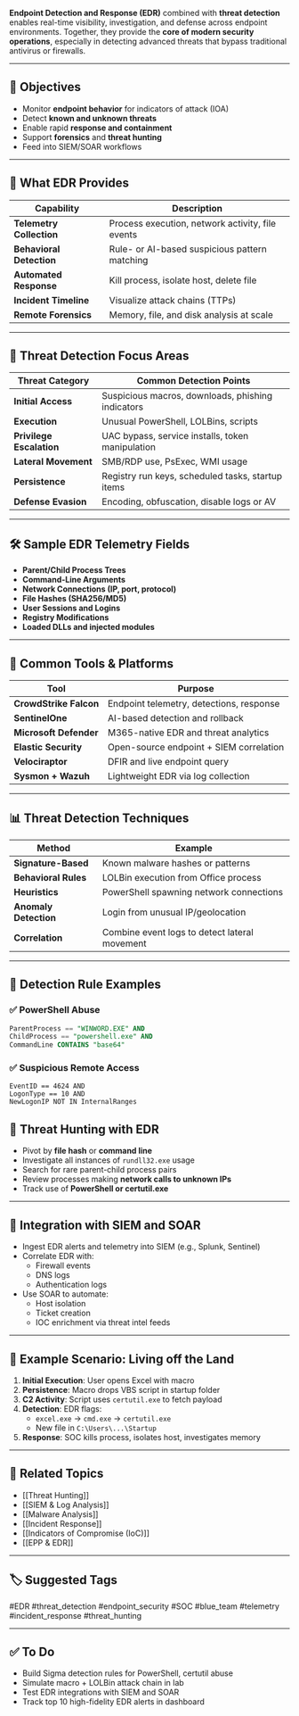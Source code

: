 **Endpoint Detection and Response (EDR)** combined with **threat detection** enables real-time visibility, investigation, and defense across endpoint environments. Together, they provide the **core of modern security operations**, especially in detecting advanced threats that bypass traditional antivirus or firewalls.

---

## 🎯 Objectives

- Monitor **endpoint behavior** for indicators of attack (IOA)
- Detect **known and unknown threats**
- Enable rapid **response and containment**
- Support **forensics** and **threat hunting**
- Feed into SIEM/SOAR workflows

---

## 🧱 What EDR Provides

| Capability               | Description                                         |
|--------------------------|-----------------------------------------------------|
| **Telemetry Collection**  | Process execution, network activity, file events   |
| **Behavioral Detection**  | Rule- or AI-based suspicious pattern matching      |
| **Automated Response**    | Kill process, isolate host, delete file            |
| **Incident Timeline**     | Visualize attack chains (TTPs)                     |
| **Remote Forensics**      | Memory, file, and disk analysis at scale           |

---

## 🧩 Threat Detection Focus Areas

| Threat Category          | Common Detection Points                            |
|--------------------------|-----------------------------------------------------|
| **Initial Access**        | Suspicious macros, downloads, phishing indicators  |
| **Execution**             | Unusual PowerShell, LOLBins, scripts               |
| **Privilege Escalation**  | UAC bypass, service installs, token manipulation   |
| **Lateral Movement**      | SMB/RDP use, PsExec, WMI usage                     |
| **Persistence**           | Registry run keys, scheduled tasks, startup items |
| **Defense Evasion**       | Encoding, obfuscation, disable logs or AV          |

---

## 🛠 Sample EDR Telemetry Fields

- **Parent/Child Process Trees**
- **Command-Line Arguments**
- **Network Connections (IP, port, protocol)**
- **File Hashes (SHA256/MD5)**
- **User Sessions and Logins**
- **Registry Modifications**
- **Loaded DLLs and injected modules**

---

## 🔧 Common Tools & Platforms

| Tool                    | Purpose                                |
|-------------------------|----------------------------------------|
| **CrowdStrike Falcon**  | Endpoint telemetry, detections, response|
| **SentinelOne**         | AI-based detection and rollback         |
| **Microsoft Defender**  | M365-native EDR and threat analytics    |
| **Elastic Security**    | Open-source endpoint + SIEM correlation |
| **Velociraptor**        | DFIR and live endpoint query            |
| **Sysmon + Wazuh**      | Lightweight EDR via log collection      |

---

## 📊 Threat Detection Techniques

| Method                | Example                                |
|-----------------------|----------------------------------------|
| **Signature-Based**   | Known malware hashes or patterns        |
| **Behavioral Rules**  | LOLBin execution from Office process    |
| **Heuristics**        | PowerShell spawning network connections |
| **Anomaly Detection** | Login from unusual IP/geolocation       |
| **Correlation**       | Combine event logs to detect lateral movement |

---

## 🧠 Detection Rule Examples

### ✅ PowerShell Abuse
```sql
ParentProcess == "WINWORD.EXE" AND
ChildProcess == "powershell.exe" AND
CommandLine CONTAINS "base64"
```

### ✅ Suspicious Remote Access
```
EventID == 4624 AND
LogonType == 10 AND
NewLogonIP NOT IN InternalRanges
```

## 🧪 Threat Hunting with EDR

- Pivot by **file hash** or **command line**
- Investigate all instances of `rundll32.exe` usage
- Search for rare parent-child process pairs
- Review processes making **network calls to unknown IPs**
- Track use of **PowerShell or certutil.exe**

---

## 🔐 Integration with SIEM and SOAR

- Ingest EDR alerts and telemetry into SIEM (e.g., Splunk, Sentinel)
- Correlate EDR with:
    - Firewall events
    - DNS logs
    - Authentication logs
- Use SOAR to automate:
    - Host isolation
    - Ticket creation
    - IOC enrichment via threat intel feeds

---

## 📘 Example Scenario: Living off the Land

1. **Initial Execution**: User opens Excel with macro
2. **Persistence**: Macro drops VBS script in startup folder
3. **C2 Activity**: Script uses `certutil.exe` to fetch payload
4. **Detection**: EDR flags:
    - `excel.exe` → `cmd.exe` → `certutil.exe`
    - New file in `C:\Users\...\Startup`
5. **Response**: SOC kills process, isolates host, investigates memory

---

## 🔗 Related Topics

- [[Threat Hunting]]
- [[SIEM & Log Analysis]]
- [[Malware Analysis]]
- [[Incident Response]]
- [[Indicators of Compromise (IoC)]]
- [[EPP & EDR]]

---

## 🏷 Suggested Tags

#EDR #threat_detection #endpoint_security #SOC #blue_team #telemetry #incident_response #threat_hunting

---

## ✅ To Do

-  Build Sigma detection rules for PowerShell, certutil abuse
-  Simulate macro + LOLBin attack chain in lab
-  Test EDR integrations with SIEM and SOAR
-  Track top 10 high-fidelity EDR alerts in dashboard
